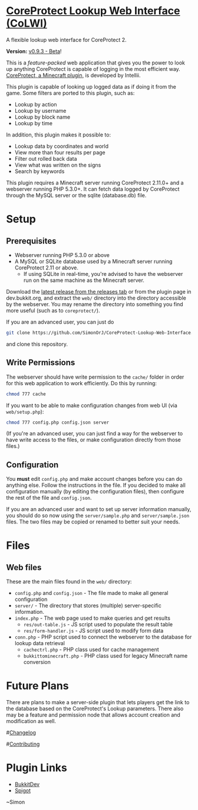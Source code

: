 [CoreProtect Lookup Web Interface (CoLWI)](https://github.com/SimonOrJ/CoreProtect-Lookup-Web-Interface)
===============================================================================
A flexible lookup web interface for CoreProtect 2.

**Version:**
[v0.9.3 - Beta](https://github.com/SimonOrJ/CoreProtect-Lookup-Web-Interface/releases/latest)!

This is a _feature-packed_ web application that gives you the power to look up
anything CoreProtect is capable of logging in the most efficient way.
[CoreProtect, a Minecraft plugin,](http://dev.bukkit.org/bukkit-plugins/coreprotect/)
is developed by Intellii.

This plugin is capable of looking up logged data as if doing it from the game.
Some filters are ported to this plugin, such as:

* Lookup by action
* Lookup by username
* Lookup by block name
* Lookup by time

In addition, this plugin makes it possible to:

* Lookup data by coordinates and world
* View more than four results per page
* Filter out rolled back data
* View what was written on the signs
* Search by keywords

This plugin requires a Minecraft server running CoreProtect 2.11.0+ and a
webserver running PHP 5.3.0+.  It can fetch data logged by CoreProtect through
the MySQL server or the sqlite (database.db) file.

# Setup

## Prerequisites

- Webserver running PHP 5.3.0 or above
- A MySQL or SQLite database used by a Minecraft server running
  CoreProtect 2.11 or above.
  - If using SQLite in real-time, you're advised to have the webserver run on
    the same machine as the Minecraft server.

Download the
[latest release from the releases tab](https://github.com/SimonOrJ/CoreProtect-Lookup-Web-Interface/releases/latest)
or from the plugin page in dev.bukkit.org, and extract the `web/` directory
into the directory accessible by the webserver.  You may rename the directory
into something you find more useful (such as to `coreprotect/`).

If you are an advanced user, you can just do
```sh
git clone https://github.com/SimonOrJ/CoreProtect-Lookup-Web-Interface.git
```
and clone this repository.

## Write Permissions

The webserver should have write permission to the `cache/` folder in order for
this web application to work efficiently.  Do this by running:
```sh
chmod 777 cache
```

If you want to be able to make configuration changes from web UI (via
`web/setup.php`):
```sh
chmod 777 config.php config.json server
```

(If you're an advanced user, you can just find a way for the webserver to have
write access to the files, or make configuration directly from those files.)

## Configuration

You **must** edit `config.php` and make account changes before you can do
anything else.  Follow the instructions in the file.  If you decided to make
all configuration manually (by editing the configuration files), then configure
the rest of the file and `config.json`.

If you are an advanced user and want to set up server information manually, you
should do so now using the `server/sample.php` and `server/sample.json` files.
The two files may be copied or renamed to better suit your needs.

# Files

## Web files
These are the main files found in the `web/` directory:

- `config.php` and `config.json` - The file made to make all general
  configuration
- `server/` - The directory that stores (multiple) server-specific information.
- `index.php` - The web page used to make queries and get results
  - `res/out-table.js` - JS script used to populate the result table
  - `res/form-handler.js` - JS script used to modify form data
- `conn.php` - PHP script used to connect the webserver to the database for
  lookup data retrieval
  - `cachectrl.php` - PHP class used for cache management
  - `bukkittominecraft.php` - PHP class used for legacy Minecraft name
    conversion

# Future Plans

There are plans to make a server-side plugin that lets players get the link to
the database based on the CoreProtect's Lookup parameters.  There also may be a
feature and permission node that allows account creation and modification as
well.

#[Changelog](changelog.md)

#[Contributing](CONTRIBUTING.md)

# Plugin Links

* [BukkitDev](//dev.bukkit.org/bukkit-plugins/coreprotect-lwi/)
* [Spigot](//www.spigotmc.org/resources/coreprotect-lookup-web-interface.28033/)

~Simon
